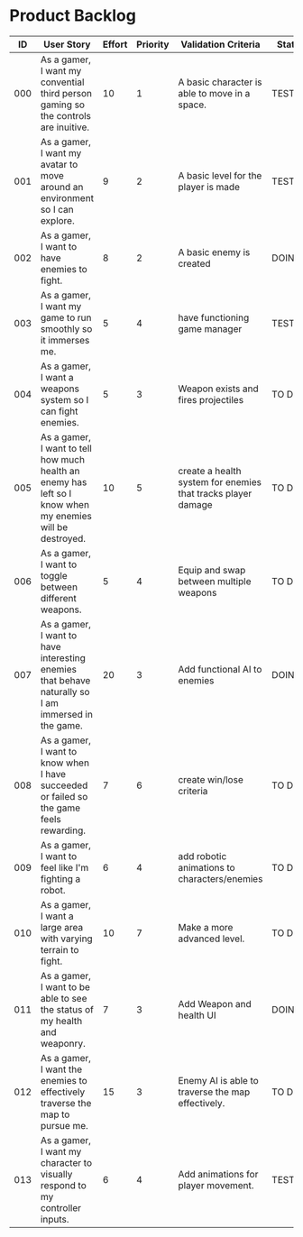 # Product Backlog

| ID | User Story | Effort | Priority | Validation Criteria | Status |
|----|------------|--------|----------|---------------------|--------|
| 000 | As a gamer, I want my convential third person gaming so the controls are inuitive. | 10 | 1 | A basic character is able to move in a space. | TESTING |
| 001 | As a gamer, I want my avatar to move around an environment so I can explore. | 9 | 2 | A basic level for the player is made | TESTING |
| 002 | As a gamer, I want to have enemies to fight. | 8 | 2 | A basic enemy is created | DOING |
| 003 | As a gamer, I want my game to run smoothly so it immerses me. | 5 | 4 | have functioning game manager | TESTING |
| 004 | As a gamer, I want a weapons system so I can fight enemies. | 5 | 3 | Weapon exists and fires projectiles | TO DO |
| 005 | As a gamer, I want to tell how much health an enemy has left so I know when my enemies will be destroyed. | 10 | 5 | create a health system for enemies that tracks player damage | TO DO |
| 006 | As a gamer, I want to toggle between different weapons. | 5 | 4 | Equip and swap between multiple weapons | TO DO |
| 007 | As a gamer, I want to have interesting enemies that behave naturally so I am immersed in the game. | 20 | 3 | Add functional AI to enemies | DOING |
| 008 | As a gamer, I want to know when I have succeeded or failed so the game feels rewarding. | 7 | 6 | create win/lose criteria | TO DO |
| 009 | As a gamer, I want to feel like I'm fighting a robot. | 6 |  4 | add robotic animations to characters/enemies | TO DO |
| 010 | As a gamer, I want a large area with varying terrain to fight. | 10 |  7 | Make a more advanced level. | TO DO |
| 011 | As a gamer, I want to be able to see the status of my health and weaponry. | 7 | 3 | Add Weapon and health UI | DOING |
| 012 | As a gamer, I want the enemies to effectively traverse the map to pursue me. | 15 |  3 | Enemy AI is able to traverse the map effectively. | TO DO |
| 013 | As a gamer, I want my character to visually respond to my controller inputs. | 6 |  4 | Add animations for player movement. | TESTING |
